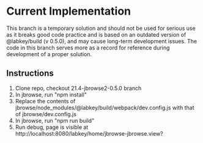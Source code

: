 # Current Implementation

This branch is a temporary solution and should not be used for serious use as it breaks good code practice and is based on an outdated version of @labkey/build (v 0.5.0), and may cause long-term development issues. The code in this branch serves more as a record for reference during  development of a proper solution.

## Instructions
1. Clone repo, checkout 21.4-jbrowse2-0.5.0 branch
2. In jbrowse, run "npm install"
3. Replace the contents of jbrowse/node_modules/@labkey/build/webpack/dev.config.js with that of jbrowse/dev.config.js
4. In jbrowse, run "npm run build"
5. Run debug, page is visible at http://localhost:8080/labkey/home/jbrowse-jbrowse.view?